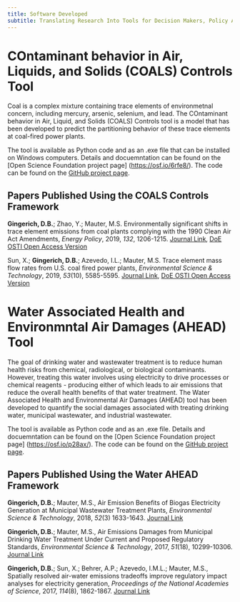 ```yaml
---
title: Software Developed
subtitle: Translating Research Into Tools for Decision Makers, Policy Analysts, and the Engineering Community
---
```


# COntaminant behavior in Air, Liquids, and Solids (COALS) Controls Tool

Coal is a complex mixture containing trace elements of environmetnal concern, including mercury, arsenic, selenium, and lead.  The COntaminant behavior in Air, Liquid, and Solids (COALS) Controls tool is a model that has been developed to predict the partitioning behavior of these trace elements at coal-fired power plants.

The tool is available as Python code and as an .exe file that can be installed on Windows computers.  Details and docuemntation can be found on the [Open Science Foundation project page] (https://osf.io/6rfe8/).  The code can be found on the [GitHub project page](https://github.com/we3lab/coals_controls).

## Papers Published Using the COALS Controls Framework
**Gingerich, D.B.**; Zhao, Y.; Mauter, M.S. Environmentally significant shifts in trace element emissions from coal plants complying with the 1990 Clean Air Act Amendments, *Energy Policy*, 2019, *132*, 1206-1215.
[Journal Link](https://www.sciencedirect.com/science/article/pii/S0301421519304458), [DoE OSTI Open Access Version](https://www.osti.gov/biblio/1545308-environmentally-significant-shifts-trace-element-emissions-from-coal-plants-complying-clean-air-act-amendments)

Sun, X.; **Gingerich, D.B.**; Azevedo, I.L.; Mauter, M.S. Trace element mass flow rates from U.S. coal fired power plants, *Environmental Science & Technology*, 2019, *53*(10), 5585-5595.
[Journal Link](https://pubs.acs.org/doi/abs/10.1021/acs.est.9b01039), [DoE OSTI Open Access Version](https://www.osti.gov/biblio/1545307-trace-element-mass-flow-rates-from-coal-fired-power-plants)

# Water Associated Health and Environmntal Air Damages (AHEAD) Tool

The goal of drinking water and wastewater treatment is to reduce human health risks from chemical, radiological, or biological contaminants.  However, treating this water involves using electricity to drive processes or chemical reagents - producing either of which leads to air emissions that reduce the overall health benefits of that water treatment.  The Water Associated Health and Environmental Air Damages (AHEAD) tool has been developed to quantify the social damages associated with treating drinking water, municipal wastewater, and industrial wastewater.

The tool is available as Python code and as an .exe file.  Details and docuemntation can be found on the [Open Science Foundation project page] (https://osf.io/p28ax/).  The code can be found on the [GitHub project page](https://github.com/we3lab/water-ahead).

## Papers Published Using the Water AHEAD Framework
**Gingerich, D.B.**; Mauter, M.S., Air Emission Benefits of Biogas Electricity Generation at Municipal Wastewater Treatment Plants, *Environmental Science & Technology*, 2018, *52*(3) 1633-1643. [Journal Link](https://pubs.acs.org/doi/abs/10.1021/acs.est.7b03461)

**Gingerich, D.B.**; Mauter, M.S., Air Emissions Damages from Municipal Drinking Water Treatment Under Current and Proposed Regulatory Standards, *Environmental Science & Technology*, 2017, *51*(18), 10299-10306. [Journal Link](https://pubs.acs.org/doi/10.1021/acs.est.7b04649)

**Gingerich, D.B.**; Sun, X.; Behrer, A.P.; Azevedo, I.M.L.; Mauter, M.S., Spatially resolved air-water emissions tradeoffs improve regulatory impact analyses for electricity generation, *Proceedings of the National Academies of Science*, 2017, *114*(8), 1862-1867.
[Journal Link](https://www.pnas.org/content/114/8/1862.short)

